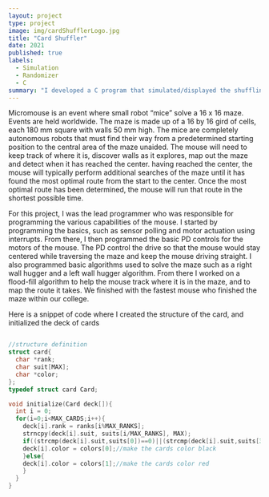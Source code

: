 ```yaml
---
layout: project
type: project
image: img/cardShufflerLogo.jpg
title: "Card Shuffler"
date: 2021
published: true
labels:
  - Simulation
  - Randomizer
  - C
summary: "I developed a C program that simulated/displayed the shuffling of a deck of cards using structures and typedef"
---
```



Micromouse is an event where small robot “mice” solve a 16 x 16 maze.  Events are held worldwide.  The maze is made up of a 16 by 16 gird of cells, each 180 mm square with walls 50 mm high.  The mice are completely autonomous robots that must find their way from a predetermined starting position to the central area of the maze unaided.  The mouse will need to keep track of where it is, discover walls as it explores, map out the maze and detect when it has reached the center.  having reached the center, the mouse will typically perform additional searches of the maze until it has found the most optimal route from the start to the center.  Once the most optimal route has been determined, the mouse will run that route in the shortest possible time.

For this project, I was the lead programmer who was responsible for programming the various capabilities of the mouse.  I started by programming the basics, such as sensor polling and motor actuation using interrupts.  From there, I then programmed the basic PD controls for the motors of the mouse.  The PD control the drive so that the mouse would stay centered while traversing the maze and keep the mouse driving straight.  I also programmed basic algorithms used to solve the maze such as a right wall hugger and a left wall hugger algorithm.  From there I worked on a flood-fill algorithm to help the mouse track where it is in the maze, and to map the route it takes.  We finished with the fastest mouse who finished the maze within our college.

Here is a snippet of code where I created the structure of the card, and initialized the deck of cards

```cpp

//structure definition
struct card{ 
  char *rank;    
  char suit[MAX];
  char *color;  
};
typedef struct card Card;

void initialize(Card deck[]){
  int i = 0;
  for(i=0;i<MAX_CARDS;i++){
    deck[i].rank = ranks[i%MAX_RANKS];
    strncpy(deck[i].suit, suits[i/MAX_RANKS], MAX);
    if((strcmp(deck[i].suit,suits[0])==0)||(strcmp(deck[i].suit,suits[3])==0)){//if the card's suit is clubs or spades
	deck[i].color = colors[0];//make the cards color black
    }else{
	deck[i].color = colors[1];//make the cards color red
    }
  }
}

```
